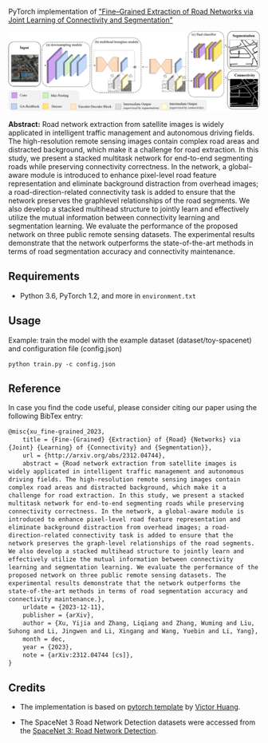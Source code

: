 PyTorch implementation of  ["Fine–Grained Extraction of Road Networks via Joint Learning of Connectivity and Segmentation"](https://arxiv.org/pdf/2312.04744.pdf)

<img title="" src="png/overall-arch.png" alt="" data-align="center">

**Abstract:** Road network extraction from satellite images is widely applicated in intelligent traffic management and autonomous driving fields. The high-resolution remote sensing images contain complex road areas and distracted background, which make it a challenge for road extraction. In this study, we present a stacked multitask network for end-to-end segmenting roads while preserving connectivity correctness. In the network, a global-aware module is introduced to enhance pixel-level road feature representation and eliminate background distraction from overhead images; a road-direction-related connectivity task is added to ensure that the network preserves the graphlevel relationships of the road segments. We also develop a stacked multihead structure to jointly learn and effectively utilize the mutual information between connectivity learning and segmentation learning. We evaluate the performance of the proposed network on three public remote sensing datasets. The experimental results demonstrate that the network outperforms the state-of-the-art methods in terms of road segmentation accuracy and connectivity maintenance.

## Requirements

* Python 3.6, PyTorch 1.2, and more in `environment.txt`

## Usage

Example: train the model with the example dataset (dataset/toy-spacenet) and configuration file (config.json)

```
python train.py -c config.json
```

## Reference

In case you find the code useful, please consider citing our paper using the following BibTex entry:

```
@misc{xu_fine-grained_2023,
	title = {Fine-{Grained} {Extraction} of {Road} {Networks} via {Joint} {Learning} of {Connectivity} and {Segmentation}},
	url = {http://arxiv.org/abs/2312.04744},
	abstract = {Road network extraction from satellite images is widely applicated in intelligent traffic management and autonomous driving fields. The high-resolution remote sensing images contain complex road areas and distracted background, which make it a challenge for road extraction. In this study, we present a stacked multitask network for end-to-end segmenting roads while preserving connectivity correctness. In the network, a global-aware module is introduced to enhance pixel-level road feature representation and eliminate background distraction from overhead images; a road-direction-related connectivity task is added to ensure that the network preserves the graph-level relationships of the road segments. We also develop a stacked multihead structure to jointly learn and effectively utilize the mutual information between connectivity learning and segmentation learning. We evaluate the performance of the proposed network on three public remote sensing datasets. The experimental results demonstrate that the network outperforms the state-of-the-art methods in terms of road segmentation accuracy and connectivity maintenance.},
	urldate = {2023-12-11},
	publisher = {arXiv},
	author = {Xu, Yijia and Zhang, Liqiang and Zhang, Wuming and Liu, Suhong and Li, Jingwen and Li, Xingang and Wang, Yuebin and Li, Yang},
	month = dec,
	year = {2023},
	note = {arXiv:2312.04744 [cs]},
}
```

## Credits

- The implementation is based on  [pytorch template](https://github.com/victoresque/pytorch-template) by [Victor Huang](https://github.com/victoresque).

- The SpaceNet 3 Road Network Detection datasets were accessed from the [SpaceNet 3: Road Network Detection](https://spacenet.ai/spacenet-roads-dataset/).
